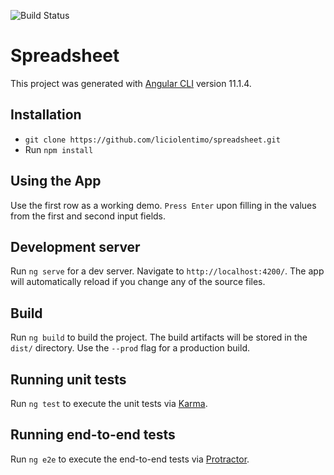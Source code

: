 ![Build Status](https://travis-ci.com/liciolentimo/spreadsheet.svg?branch=main)  

# Spreadsheet

This project was generated with [Angular CLI](https://github.com/angular/angular-cli) version 11.1.4.

## Installation
- `git clone https://github.com/liciolentimo/spreadsheet.git`
- Run `npm install`

## Using the App
Use the first row as a working demo. `Press Enter` upon filling in the values from the first and second input fields.


## Development server

Run `ng serve` for a dev server. Navigate to `http://localhost:4200/`. The app will automatically reload if you change any of the source files.

## Build

Run `ng build` to build the project. The build artifacts will be stored in the `dist/` directory. Use the `--prod` flag for a production build.

## Running unit tests

Run `ng test` to execute the unit tests via [Karma](https://karma-runner.github.io).

## Running end-to-end tests

Run `ng e2e` to execute the end-to-end tests via [Protractor](http://www.protractortest.org/).

